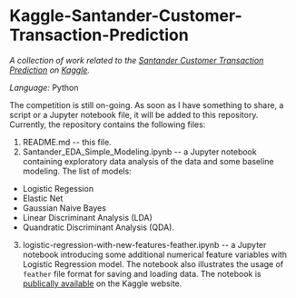 # Kaggle-Santander-Customer-Transaction-Prediction

*A collection of work related to the [Santander Customer Transaction Prediction](https://www.kaggle.com/c/santander-customer-transaction-prediction) on [Kaggle](https://www.kaggle.com/).*

*Language:* Python

The competition is still on-going. As soon as I have something to share, a script or a Jupyter notebook file, it will be added to this repository. Currently, the repository contains the following files:

1. README.md -- this file.
2. Santander_EDA_Simple_Modeling.ipynb -- a Jupyter notebook containing exploratory data analysis of the data and some baseline modeling. The list of models: 
  * Logistic Regession 
  * Elastic Net 
  * Gaussian Naive Bayes
  * Linear Discriminant Analysis (LDA)
  * Quandratic Discriminant Analysis (QDA).
3. logistic-regression-with-new-features-feather.ipynb -- a Jupyter notebook introducing some additional numerical feature variables with Logistic Regression model. The notebook also illustrates the usage of `feather` file format for saving and loading data. The notebook is [publically available](https://www.kaggle.com/graf10a/logistic-regression-with-new-features-feather) on the Kaggle website.


